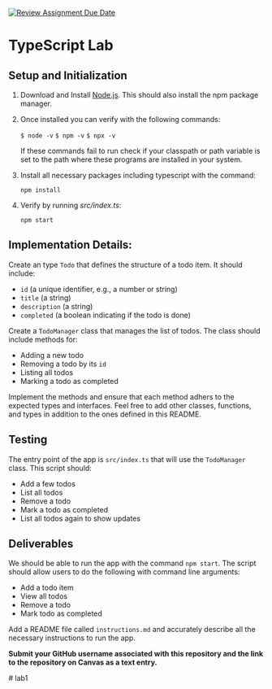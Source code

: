 [![Review Assignment Due Date](https://classroom.github.com/assets/deadline-readme-button-22041afd0340ce965d47ae6ef1cefeee28c7c493a6346c4f15d667ab976d596c.svg)](https://classroom.github.com/a/byCTYTBp)
# TypeScript Lab

## Setup and Initialization

1. Download and Install [Node.js](https://nodejs.org/en/download/package-manager). This should also install the npm package manager.

2. Once installed you can verify with the following commands:

    `$ node -v`
    `$ npm -v`
    `$ npx -v`

    If these commands fail to run check if your classpath or path variable is set to the path where these programs are installed in your system.

3. Install all necessary packages including typescript with the command:

    `npm install`

4. Verify by running _src/index.ts_:

    `npm start`

## Implementation Details:

Create an type `Todo` that defines the structure of a todo item. It should include:

- `id` (a unique identifier, e.g., a number or string)
- `title` (a string)
- `description` (a string)
- `completed` (a boolean indicating if the todo is done)

Create a `TodoManager` class that manages the list of todos. The class should include methods for:

- Adding a new todo
- Removing a todo by its `id`
- Listing all todos
- Marking a todo as completed

Implement the methods and ensure that each method adhers to the expected types and interfaces. Feel free to add other classes, functions, and types in addition to the ones defined in this README. 

## Testing

The entry point of the app is `src/index.ts` that will use the `TodoManager` class. This script should:

- Add a few todos
- List all todos
- Remove a todo
- Mark a todo as completed
- List all todos again to show updates

## Deliverables

We should be able to run the app with the command `npm start`. The script should allow users to do the following with command line arguments:

- Add a todo item
- View all todos
- Remove a todo
- Mark todo as completed

Add a README file called `instructions.md` and accurately describe all the necessary instructions to run the app.

**Submit your GitHub username associated with this repository and the link to the repository on Canvas as a text entry.**

#   l a b 1  
 